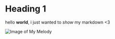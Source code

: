 # Heading 1
hello **world**, i just wanted to _show_ my markdown <3

![Image of My Melody](https://sanriowiki.com/wiki/File:My_Melody_happy.png)
